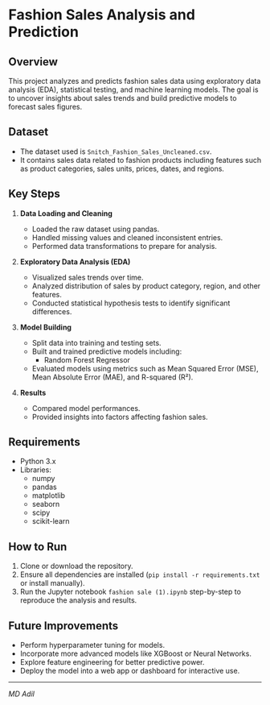 # Fashion Sales Analysis and Prediction

## Overview
This project analyzes and predicts fashion sales data using exploratory data analysis (EDA), statistical testing, and machine learning models. The goal is to uncover insights about sales trends and build predictive models to forecast sales figures.

## Dataset
- The dataset used is `Snitch_Fashion_Sales_Uncleaned.csv`.
- It contains sales data related to fashion products including features such as product categories, sales units, prices, dates, and regions.

## Key Steps
1. **Data Loading and Cleaning**
   - Loaded the raw dataset using pandas.
   - Handled missing values and cleaned inconsistent entries.
   - Performed data transformations to prepare for analysis.

2. **Exploratory Data Analysis (EDA)**
   - Visualized sales trends over time.
   - Analyzed distribution of sales by product category, region, and other features.
   - Conducted statistical hypothesis tests to identify significant differences.

3. **Model Building**
   - Split data into training and testing sets.
   - Built and trained predictive models including:
     - Random Forest Regressor
   - Evaluated models using metrics such as Mean Squared Error (MSE), Mean Absolute Error (MAE), and R-squared (R²).

4. **Results**
   - Compared model performances.
   - Provided insights into factors affecting fashion sales.

## Requirements
- Python 3.x
- Libraries:
  - numpy
  - pandas
  - matplotlib
  - seaborn
  - scipy
  - scikit-learn

## How to Run
1. Clone or download the repository.
2. Ensure all dependencies are installed (`pip install -r requirements.txt` or install manually).
3. Run the Jupyter notebook `fashion sale (1).ipynb` step-by-step to reproduce the analysis and results.

## Future Improvements
- Perform hyperparameter tuning for models.
- Incorporate more advanced models like XGBoost or Neural Networks.
- Explore feature engineering for better predictive power.
- Deploy the model into a web app or dashboard for interactive use.

---

*MD Adil*
